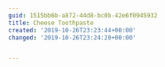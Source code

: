 ```yaml
---
guid: 1515bb6b-a872-44d8-bc0b-42e6f0945932
title: Cheese Toothpaste
created: '2019-10-26T23:23:44+00:00'
changed: '2019-10-26T23:24:20+00:00'


---
```


